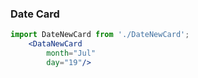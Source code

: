 
### Date Card

```jsx
import DateNewCard from './DateNewCard';
	<DataNewCard
		month="Jul"
		day="19"/>
```